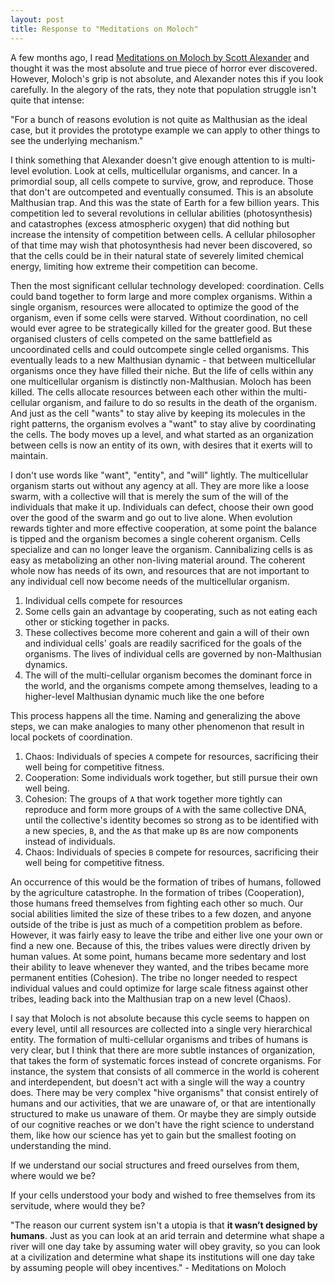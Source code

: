 ```yaml
---
layout: post
title: Response to "Meditations on Moloch"
---
```


A few months ago, I read 
[Meditations on Moloch by Scott Alexander](https://slatestarcodex.com/2014/07/30/meditations-on-moloch/)
and thought it was the most absolute and true piece of horror ever discovered. However, Moloch's
grip is not absolute, and Alexander notes this if you look carefully. In the alegory of the rats,
they note that population struggle isn't quite that intense:

"For a bunch of reasons evolution is not quite as Malthusian as the ideal case, but it provides the
prototype example we can apply to other things to see the underlying mechanism."

I think something that Alexander doesn't give enough attention to is multi-level evolution. Look at
cells, multicellular organisms, and cancer. In a primordial soup, all cells compete to survive,
grow, and reproduce. Those that don't are outcompeted and eventually consumed. This is an absolute
Malthusian trap. And this was the state of Earth for a few billion years. This competition led to
several revolutions in cellular abilities (photosynthesis) and catastrophes (excess atmospheric
oxygen) that did nothing but increase the intensity of competition between cells. A cellular
philosopher of that time may wish that photosynthesis had never been discovered, so that the cells
could be in their natural state of severely limited chemical energy, limiting how extreme their
competition can become. 

Then the most significant cellular technology developed: coordination. Cells could band together to
form large and more complex organisms. Within a single organism, resources were allocated to
optimize the good of the organism, even if some cells were starved. Without coordination, no cell
would ever agree to be strategically killed for the greater good. But these organised clusters of
cells competed on the same battlefield as uncoordinated cells and could outcompete single celled
organisms. This eventually leads to a new Malthusian dynamic - that between multicellular organisms
once they have filled their niche. But the life of cells within any one multicellular organism is
distinctly non-Malthusian. Moloch has been killed. The cells allocate resources between each other
within the multi-cellular organism, and failure to do so results in the death of the organism. And
just as the cell "wants" to stay alive by keeping its molecules in the right patterns, the organism
evolves a "want" to stay alive by coordinating the cells. The body moves up a level, and what
started as an organization between cells is now an entity of its own, with desires that it exerts
will to maintain.

I don't use words like "want", "entity", and "will" lightly. The multicellular organism starts out
without any agency at all. They are more like a loose swarm, with a collective will that is merely
the sum of the will of the individuals that make it up. Individuals can defect, choose their own
good over the good of the swarm and go out to live alone. When evolution rewards tighter and more
effective cooperation, at some point the balance is tipped and the organism becomes a single
coherent organism. Cells specialize and can no longer leave the organism. Cannibalizing cells is as
easy as metabolizing an other non-living material around. The coherent whole now has needs of its
own, and resources that are not important to any individual cell now become needs of the
multicellular organism.

1. Individual cells compete for resources
2. Some cells gain an advantage by cooperating, such as not eating each other or sticking together in
   packs.
3. These collectives become more coherent and gain a will of their own and individual cells' goals
   are readily sacrificed for the goals of the organisms. The lives of individual cells are
   governed by non-Malthusian dynamics.
4. The will of the multi-cellular organism becomes the dominant force in the world,  and the
   organisms compete among themselves, leading to a higher-level Malthusian dynamic much like the
   one before

This process happens all the time. Naming and generalizing the above steps, we can make analogies to
many other phenomenon that result in local pockets of coordination.

1. Chaos: Individuals of species `A` compete for resources, sacrificing their well being for
   competitive fitness.
2. Cooperation: Some individuals work together, but still pursue their own well being.
3. Cohesion: The groups of `A` that work together more tightly can reproduce and form more groups of
   `A` with the same collective DNA, until the collective's identity becomes so strong as to be
   identified with a new species, `B`, and the `A`s that make up `B`s are now components instead of
   individuals.
4. Chaos: Individuals of species `B` compete for resources, sacrificing their well being for
   competitive fitness.

An occurrence of this would be the formation of tribes of humans, followed by the agriculture
catastrophe. In the formation of tribes (Cooperation), those humans freed themselves from fighting
each other so much. Our social abilities limited the size of these tribes to a few dozen, and anyone
outside of the tribe is just as much of a competition problem as before. However, it was fairly easy
to leave the tribe and either live one your own or find a new one. Because of this, the tribes
values were directly driven by human values. At some point, humans became more sedentary and lost
their ability to leave whenever they wanted, and the tribes became more permanent entities
(Cohesion). The tribe no longer needed to respect individual values and could optimize for large
scale fitness against other tribes, leading back into the Malthusian trap on a new level (Chaos).

I say that Moloch is not absolute because this cycle seems to happen on every level, until all
resources are collected into a single very hierarchical entity. The formation of multi-cellular
organisms and tribes of humans is very clear, but I think that there are more subtle instances of
organization, that takes the form of systematic forces instead of concrete organisms. For instance,
the system that consists of all commerce in the world is coherent and interdependent, but doesn't
act with a single will the way a country does. There may be very complex "hive organisms" that
consist entirely of humans and our activities, that we are unaware of, or that are intentionally
structured to make us unaware of them. Or maybe they are simply outside of our cognitive reaches or
we don't have the right science to understand them, like how our science has yet to gain but the
smallest footing on understanding the mind.

If we understand our social structures and freed ourselves from them, where would we be?

If your cells understood your body and wished to free themselves from its servitude, where would
they be?

"The reason our current system isn't a utopia is that __it wasn’t designed by humans__. Just as you
can look at an arid terrain and determine what shape a river will one day take by assuming water
will obey gravity, so you can look at a civilization and determine what shape its institutions will
one day take by assuming people will obey incentives." - Meditations on Moloch


